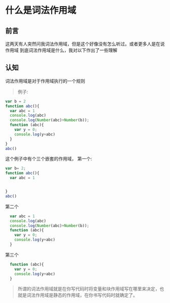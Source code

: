 # 什么是词法作用域

## 前言

这两天有人突然问我词法作用域，但是这个好像没有怎么听过。或者更多人是在说作用域
到底词法作用域是什么，我对以下作出了一些理解

## 认知
词法作用域是对于作用域执行的一个规则

> 例子:

```js
var b = 2
function abc(){
  var abc = 1
  console.log(abc)
  console.log(Number(abc)+Number(b));
  function (abc){
    var y = 0;
    console.log(y+abc)
  }
}
abc()
```

这个例子中有个三个嵌套的作用域，
第一个:
```js
var b= 2;
function abc(){
  var abc = 1


}
abc()
```
第二个
```js
  var abc = 1
  console.log(abc)
  console.log(Number(abc)+Number(b));
  function (abc){
    var y = 0;
    console.log(y+abc)
  }
```

第三个
```js
  function (abc){
    var y = 0;
    console.log(y+abc)
  }
```

>所谓的词法作用域就是在你写代码时将变量和块作用域写在哪里来决定，也就是词法作用域是静态的作用域，在你书写代码时就确定了。



